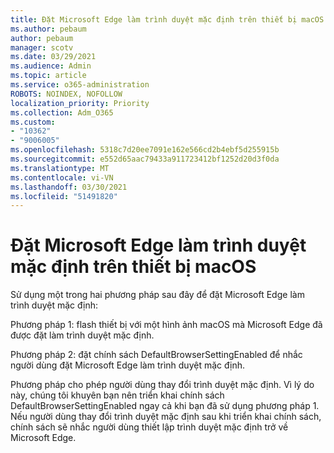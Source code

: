 ```yaml
---
title: Đặt Microsoft Edge làm trình duyệt mặc định trên thiết bị macOS
ms.author: pebaum
author: pebaum
manager: scotv
ms.date: 03/29/2021
ms.audience: Admin
ms.topic: article
ms.service: o365-administration
ROBOTS: NOINDEX, NOFOLLOW
localization_priority: Priority
ms.collection: Adm_O365
ms.custom:
- "10362"
- "9006005"
ms.openlocfilehash: 5318c7d20ee7091e162e566cd2b4ebf5d255915b
ms.sourcegitcommit: e552d65aac79433a911723412bf1252d20d3f0da
ms.translationtype: MT
ms.contentlocale: vi-VN
ms.lasthandoff: 03/30/2021
ms.locfileid: "51491820"
---
```

# <a name="set-microsoft-edge-as-the-default-browser-on-a-macos-device"></a>Đặt Microsoft Edge làm trình duyệt mặc định trên thiết bị macOS

Sử dụng một trong hai phương pháp sau đây để đặt Microsoft Edge làm trình duyệt mặc định:

Phương pháp 1: flash thiết bị với một hình ảnh macOS mà Microsoft Edge đã được đặt làm trình duyệt mặc định.

Phương pháp 2: đặt chính sách DefaultBrowserSettingEnabled để nhắc người dùng đặt Microsoft Edge làm trình duyệt mặc định.

Phương pháp cho phép người dùng thay đổi trình duyệt mặc định. Vì lý do này, chúng tôi khuyên bạn nên triển khai chính sách DefaultBrowserSettingEnabled ngay cả khi bạn đã sử dụng phương pháp 1. Nếu người dùng thay đổi trình duyệt mặc định sau khi triển khai chính sách, chính sách sẽ nhắc người dùng thiết lập trình duyệt mặc định trở về Microsoft Edge.
